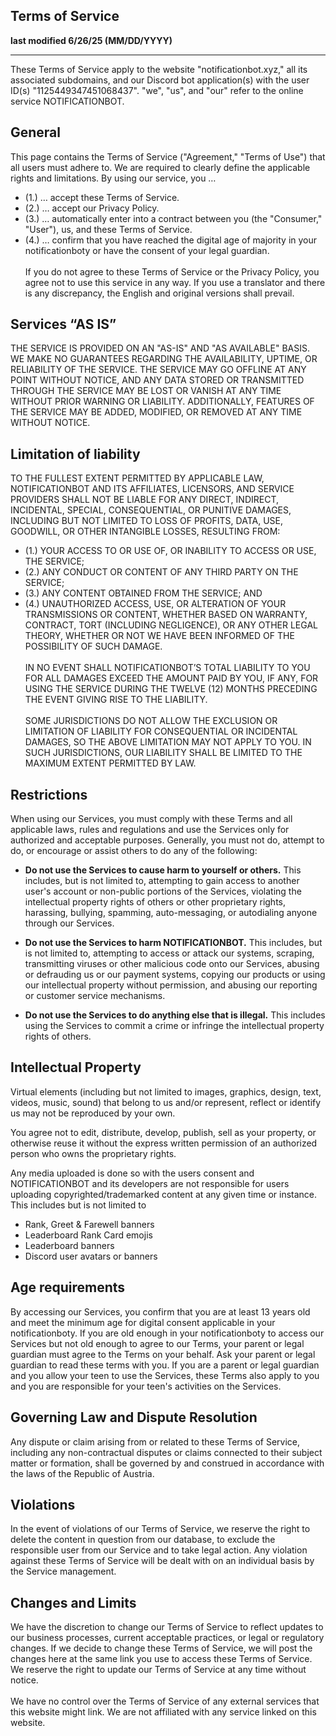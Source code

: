 ## Terms of Service
**last modified 6/26/25 (MM/DD/YYYY)**
___

These Terms of Service apply to the website "notificationbot.xyz," all its associated subdomains, and our Discord bot application(s) with the user ID(s) "1125449347451068437".
"we", "us", and "our" refer to the online service NOTIFICATIONBOT.

## General
This page contains the Terms of Service ("Agreement," "Terms of Use") that all users must adhere to. We are required to clearly define the applicable rights and limitations. By using our service, you …
* (1.) … accept these Terms of Service.
* (2.) … accept our Privacy Policy.
* (3.) … automatically enter into a contract between you (the "Consumer," "User"), us, and these Terms of Service.
* (4.) … confirm that you have reached the digital age of majority in your notificationboty or have the consent of your legal guardian.
<br /><br />
If you do not agree to these Terms of Service or the Privacy Policy, you agree not to use this service in any way. If you use a translator and there is any discrepancy, the English and original versions shall prevail.

## Services “AS IS”
THE SERVICE IS PROVIDED ON AN "AS-IS" AND "AS AVAILABLE" BASIS. WE MAKE NO GUARANTEES REGARDING THE AVAILABILITY, UPTIME, OR RELIABILITY OF THE SERVICE. THE SERVICE MAY GO OFFLINE AT ANY POINT WITHOUT NOTICE, AND ANY DATA STORED OR TRANSMITTED THROUGH THE SERVICE MAY BE LOST OR VANISH AT ANY TIME WITHOUT PRIOR WARNING OR LIABILITY. ADDITIONALLY, FEATURES OF THE SERVICE MAY BE ADDED, MODIFIED, OR REMOVED AT ANY TIME WITHOUT NOTICE.

## Limitation of liability
TO THE FULLEST EXTENT PERMITTED BY APPLICABLE LAW, NOTIFICATIONBOT AND ITS AFFILIATES, LICENSORS, AND SERVICE PROVIDERS SHALL NOT BE LIABLE FOR ANY DIRECT, INDIRECT, INCIDENTAL, SPECIAL, CONSEQUENTIAL, OR PUNITIVE DAMAGES, INCLUDING BUT NOT LIMITED TO LOSS OF PROFITS, DATA, USE, GOODWILL, OR OTHER INTANGIBLE LOSSES, RESULTING FROM:

* (1.) YOUR ACCESS TO OR USE OF, OR INABILITY TO ACCESS OR USE, THE SERVICE;
* (2.) ANY CONDUCT OR CONTENT OF ANY THIRD PARTY ON THE SERVICE;
* (3.) ANY CONTENT OBTAINED FROM THE SERVICE; AND
* (4.) UNAUTHORIZED ACCESS, USE, OR ALTERATION OF YOUR TRANSMISSIONS OR CONTENT, WHETHER BASED ON WARRANTY, CONTRACT, TORT (INCLUDING NEGLIGENCE), OR ANY OTHER LEGAL THEORY, WHETHER OR NOT WE HAVE BEEN INFORMED OF THE POSSIBILITY OF SUCH DAMAGE.
<br /><br />
IN NO EVENT SHALL NOTIFICATIONBOT’S TOTAL LIABILITY TO YOU FOR ALL DAMAGES EXCEED THE AMOUNT PAID BY YOU, IF ANY, FOR USING THE SERVICE DURING THE TWELVE (12) MONTHS PRECEDING THE EVENT GIVING RISE TO THE LIABILITY.
<br /><br />
SOME JURISDICTIONS DO NOT ALLOW THE EXCLUSION OR LIMITATION OF LIABILITY FOR CONSEQUENTIAL OR INCIDENTAL DAMAGES, SO THE ABOVE LIMITATION MAY NOT APPLY TO YOU. IN SUCH JURISDICTIONS, OUR LIABILITY SHALL BE LIMITED TO THE MAXIMUM EXTENT PERMITTED BY LAW.

## Restrictions
When using our Services, you must comply with these Terms and all applicable laws, rules and regulations and use the Services only for authorized and acceptable purposes. Generally, you must not do, attempt to do, or encourage or assist others to do any of the following:

* **Do not use the Services to cause harm to yourself or others.** This includes, but is not limited to, attempting to gain access to another user's account or non-public portions of the Services, violating the intellectual property rights of others or other proprietary rights, harassing, bullying, spamming, auto-messaging, or autodialing anyone through our Services.

* **Do not use the Services to harm NOTIFICATIONBOT.** This includes, but is not limited to, attempting to access or attack our systems, scraping, transmitting viruses or other malicious code onto our Services, abusing or defrauding us or our payment systems, copying our products or using our intellectual property without permission, and abusing our reporting or customer service mechanisms.

* **Do not use the Services to do anything else that is illegal.** This includes using the Services to commit a crime or infringe the intellectual property rights of others.

## Intellectual Property
Virtual elements (including but not limited to images, graphics, design, text, videos, music, sound) that belong to us and/or represent, reflect or identify us may not be reproduced by your own.

You agree not to edit, distribute, develop, publish, sell as your property, or otherwise reuse it without the express written permission of an authorized person who owns the proprietary rights.

Any media uploaded is done so with the users consent and NOTIFICATIONBOT and its developers are not responsible for users uploading copyrighted/trademarked content at any given time or instance. This includes but is not limited to
- Rank, Greet & Farewell banners
- Leaderboard Rank Card emojis
- Leaderboard banners
- Discord user avatars or banners

## Age requirements
By accessing our Services, you confirm that you are at least 13 years old and meet the minimum age for digital consent applicable in your notificationboty. If you are old enough in your notificationboty to access our Services but not old enough to agree to our Terms, your parent or legal guardian must agree to the Terms on your behalf. Ask your parent or legal guardian to read these terms with you. If you are a parent or legal guardian and you allow your teen to use the Services, these Terms also apply to you and you are responsible for your teen's activities on the Services.

## Governing Law and Dispute Resolution
Any dispute or claim arising from or related to these Terms of Service, including any non-contractual disputes or claims connected to their subject matter or formation, shall be governed by and construed in accordance with the laws of the Republic of Austria.

## Violations
In the event of violations of our Terms of Service, we reserve the right to delete the content in question from our database, to exclude the responsible user from our Service and to take legal action. Any violation against these Terms of Service will be dealt with on an individual basis by the Service management.

## Changes and Limits
We have the discretion to change our Terms of Service to reflect updates to our business processes, current acceptable practices, or legal or regulatory changes. If we decide to change these Terms of Service, we will post the changes here at the same link you use to access these Terms of Service. We reserve the right to update our Terms of Service at any time without notice.
<br /><br />
We have no control over the Terms of Service of any external services that this website might link. We are not affiliated with any service linked on this website.
